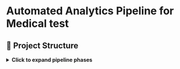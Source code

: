 # **Automated Analytics Pipeline for Medical test**

## 📁 Project Structure

<details>
<summary><strong>Click to expand pipeline phases</strong></summary>

###  [`1_doc-automation`](https://github.com/gnrtd/medical_assistance_public/tree/1_doc-automation)
- Automates daily generation of Word report templates using 6 different schedules a month.  
- Includes dynamic folder creation, templating, and 📧 email draft scheduling via PowerShell and Google Apps Script.

---

###  [`2_archive-to-csv`](https://github.com/gnrtd/medical_assistance_public/tree/2_archive-to-csv)
- Parses and cleans archived report files 📂.  
- Extracts data and normalizes it into CSV for SQL/Excel pipelines.

---

###  [`3_analytics-insights`](https://github.com/gnrtd/medical_assistance_public/tree/3_analytics-insights)
- Visualizes trends using Tableau 📈.  
- Analyzes office workloads and gives other essential insights.

---

🔐 Disclaimer All names, schedules, and content are synthetic. This branch is designed strictly for portfolio demonstration and technical evaluation purposes.

</details>




